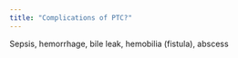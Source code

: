 ```yaml
---
title: "Complications of PTC?"
---
```

Sepsis, hemorrhage, bile leak, hemobilia (fistula), abscess

